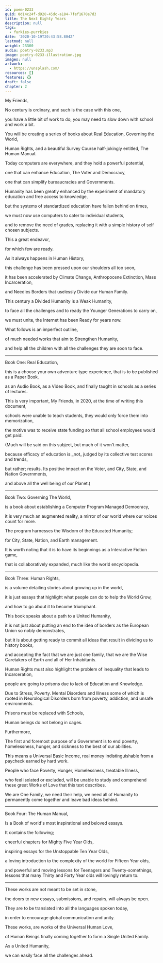 ```yaml
---
id: poem-0233
guid: 0d14c24f-d920-45dc-a184-7fef1670e7d3
title: The Next Eighty Years
description: null
tags:
  - furkies-purrkies
date: '2020-10-19T20:43:58.804Z'
lastmod: null
weight: 23300
audio: poetry-0233.mp3
image: poetry-0233-illustration.jpg
images: null
artwork:
  - https://unsplash.com/
resources: []
features: {}
draft: false
chapter: 2
---
```


My Friends,

No century is ordinary, and such is the case with this one,

you have a little bit of work to do, you may need to slow down with school and work a bit.

You will be creating a series of books about Real Education, Governing the World,

Human Rights, and a beautiful Survey Course half-jokingly entitled, The Human Manual.

Today computers are everywhere, and they hold a powerful potential,

one that can enhance Education, The Voter and Democracy,

one that can simplify bureaucracies and Governments.

Humanity has been greatly enhanced by the experiment of mandatory education and free access to knowledge,

but the systems of standardized education have fallen behind on times,

we must now use computers to cater to individual students,

and to remove the need of grades, replacing it with a simple history of self chosen subjects.

This a great endeavor,

for which few are ready.

As it always happens in Human History,

this challenge has been pressed upon our shoulders all too soon,

it has been accelerated by Climate Change, Anthropocene Extinction, Mass Incarceration,

and Needles Borders that uselessly Divide our Human Family.

This century a Divided Humanity is a Weak Humanity,

to face all the challenges and to ready the Younger Generations to carry on,

we must unite, the Internet has been Ready for years now.

What follows is an imperfect outline,

of much needed works that aim to Strengthen Humanity,

and help all the children with all the challenges they are soon to face.

---

Book One: Real Education,

this is a choose your own adventure type experience, that is to be published as a Paper Book,

as an Audio Book, as a Video Book, and finally taught in schools as a series of lectures.

This is very important, My Friends, in 2020, at the time of writing this document,

schools were unable to teach students, they would only force them into memorization,

the motive was to receive state funding so that all school employees would get paid.

(Much will be said on this subject, but much of it won't matter,

because efficacy of education is \_not\_ judged by its collective test scores and trends,

but rather; results. Its positive impact on the Voter, and City, State, and Nation Governments,

and above all the well being of our Planet.)

---

Book Two: Governing The World,

is a book about establishing a Computer Program Managed Democracy,

it is very much an augmented reality, a mirror of our world where our voices count for more.

The program harnesses the Wisdom of the Educated Humanity;

for City, State, Nation, and Earth management.

It is worth noting that it is to have its beginnings as a Interactive Fiction game,

that is collaboratively expanded, much like the world encyclopedia.

---

Book Three: Human Rights,

is a volume detailing stories about growing up in the world,

it is just essays that highlight what people can do to help the World Grow,

and how to go about it to become triumphant.

This book speaks about a path to a United Humanity,

it is not just about putting an end to the idea of borders as the European Union so nobly demonstrates,

but it is about getting ready to commit all ideas that result in dividing us to history books,

and accepting the fact that we are just one family, that we are the Wise Caretakers of Earth and all of Her Inhabitants.

Human Rights must also highlight the problem of inequality that leads to Incarceration,

people are going to prisons due to lack of Education and Knowledge.

Due to Stress, Poverty. Mental Disorders and Illness some of which is rooted in Neurological Disorders born from poverty, addiction, and unsafe environments.

Prisons must be replaced with Schools,

Human beings do not belong in cages.

Furthermore,

The first and foremost purpose of a Government is to end poverty, homelessness, hunger, and sickness to the best of our abilities.

This means a Universal Basic Income, real money indistinguishable from a paycheck earned by hard work.

People who face Poverty, Hunger, Homelessness, treatable Illness,

who feel isolated or excluded, will be unable to study and comprehend these great Works of Love that this text describes.

We are One Family, we need their help, we need all of Humanity to permanently come together and leave bad ideas behind.

---

Book Four: The Human Manual,

Is a Book of world's most inspirational and beloved essays.

It contains the following;

cheerful chapters for Mighty Five Year Olds,

inspiring essays for the Unstoppable Ten Year Olds,

a loving introduction to the complexity of the world for Fifteen Year olds,

and powerful and moving lessons for Teenagers and Twenty-somethings, lessons that many Thirty and Forty Year olds will lovingly return to.

---

These works are not meant to be set in stone,

the doors to new essays, submissions, and repairs, will always be open.

They are to be translated into all the languages spoken today,

in order to encourage global communication and unity.

These works, are works of the Universal Human Love,

of Human Beings finally coming together to form a Single United Family.

As a United Humanity,

we can easily face all the challenges ahead.

